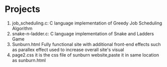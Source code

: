 # Projects
1) job_scheduling.c:
   C language implementation of Greedy Job Scheduling Algorithm
2) snake-n-ladder.c:
   C language implementation of Snake and Ladders Game
3) Sunburn.html
   Fully functional site with additional front-end effects such as parallex effect used to increase overall site's visual
4) page2.css
   it is the css file of sunburn website,paste it in same location as sunburn.html
